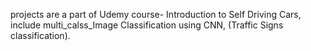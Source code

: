 
projects are a part of Udemy course- Introduction to Self Driving Cars, include multi_calss_Image Classification using CNN, (Traffic Signs classification). 
